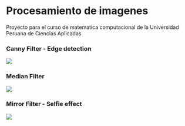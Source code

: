 <h1>Procesamiento de imagenes</h1>
<span>Proyecto para el curso de matematica computacional de la Universidad Peruana de Ciencias Aplicadas</span>
<h3>Canny Filter - Edge detection</h3>
<img src = "http://fileadmin.cs.lth.se/cs/Personal/Calle_Lejdfors/pyip/edges.png" />
<h3>Median Filter</h3>
<img src = "http://in.mathworks.com/matlabcentral/mlc-downloads/downloads/submissions/16201/versions/3/previews/toolbox_image/html/content_08.png" />
<h3>Mirror Filter - Selfie effect</h3>
<img src ="https://is5-ssl.mzstatic.com/image/thumb/Purple49/v4/26/b6/20/26b620da-31a1-b2e1-35a7-73bcaaabfa90/source/512x512bb.jpg" />
